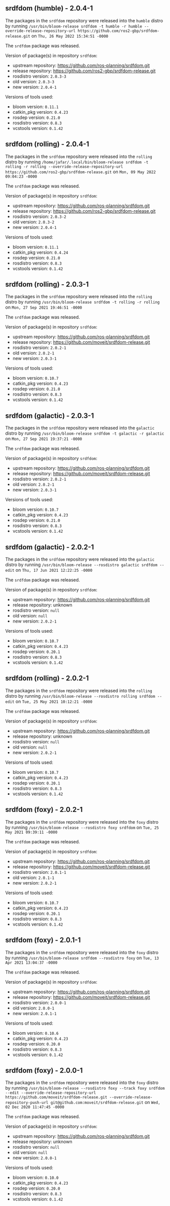 ## srdfdom (humble) - 2.0.4-1

The packages in the `srdfdom` repository were released into the `humble` distro by running `/usr/bin/bloom-release srdfdom -t humble -r humble --override-release-repository-url https://github.com/ros2-gbp/srdfdom-release.git` on `Thu, 26 May 2022 15:34:51 -0000`

The `srdfdom` package was released.

Version of package(s) in repository `srdfdom`:

- upstream repository: https://github.com/ros-planning/srdfdom.git
- release repository: https://github.com/ros2-gbp/srdfdom-release.git
- rosdistro version: `2.0.3-3`
- old version: `2.0.3-3`
- new version: `2.0.4-1`

Versions of tools used:

- bloom version: `0.11.1`
- catkin_pkg version: `0.4.23`
- rosdep version: `0.21.0`
- rosdistro version: `0.8.3`
- vcstools version: `0.1.42`


## srdfdom (rolling) - 2.0.4-1

The packages in the `srdfdom` repository were released into the `rolling` distro by running `/home/jafar/.local/bin/bloom-release srdfdom -t rolling -r rolling --override-release-repository-url https://github.com/ros2-gbp/srdfdom-release.git` on `Mon, 09 May 2022 09:04:23 -0000`

The `srdfdom` package was released.

Version of package(s) in repository `srdfdom`:

- upstream repository: https://github.com/ros-planning/srdfdom.git
- release repository: https://github.com/ros2-gbp/srdfdom-release.git
- rosdistro version: `2.0.3-2`
- old version: `2.0.3-2`
- new version: `2.0.4-1`

Versions of tools used:

- bloom version: `0.11.1`
- catkin_pkg version: `0.4.24`
- rosdep version: `0.21.0`
- rosdistro version: `0.8.3`
- vcstools version: `0.1.42`


## srdfdom (rolling) - 2.0.3-1

The packages in the `srdfdom` repository were released into the `rolling` distro by running `/usr/bin/bloom-release srdfdom -t rolling -r rolling` on `Mon, 27 Sep 2021 19:46:51 -0000`

The `srdfdom` package was released.

Version of package(s) in repository `srdfdom`:

- upstream repository: https://github.com/ros-planning/srdfdom.git
- release repository: https://github.com/moveit/srdfdom-release.git
- rosdistro version: `2.0.2-1`
- old version: `2.0.2-1`
- new version: `2.0.3-1`

Versions of tools used:

- bloom version: `0.10.7`
- catkin_pkg version: `0.4.23`
- rosdep version: `0.21.0`
- rosdistro version: `0.8.3`
- vcstools version: `0.1.42`


## srdfdom (galactic) - 2.0.3-1

The packages in the `srdfdom` repository were released into the `galactic` distro by running `/usr/bin/bloom-release srdfdom -t galactic -r galactic` on `Mon, 27 Sep 2021 19:37:21 -0000`

The `srdfdom` package was released.

Version of package(s) in repository `srdfdom`:

- upstream repository: https://github.com/ros-planning/srdfdom.git
- release repository: https://github.com/moveit/srdfdom-release.git
- rosdistro version: `2.0.2-1`
- old version: `2.0.2-1`
- new version: `2.0.3-1`

Versions of tools used:

- bloom version: `0.10.7`
- catkin_pkg version: `0.4.23`
- rosdep version: `0.21.0`
- rosdistro version: `0.8.3`
- vcstools version: `0.1.42`


## srdfdom (galactic) - 2.0.2-1

The packages in the `srdfdom` repository were released into the `galactic` distro by running `/usr/bin/bloom-release --rosdistro galactic srdfdom --edit` on `Thu, 17 Jun 2021 12:22:25 -0000`

The `srdfdom` package was released.

Version of package(s) in repository `srdfdom`:

- upstream repository: https://github.com/ros-planning/srdfdom.git
- release repository: unknown
- rosdistro version: `null`
- old version: `null`
- new version: `2.0.2-1`

Versions of tools used:

- bloom version: `0.10.7`
- catkin_pkg version: `0.4.23`
- rosdep version: `0.20.1`
- rosdistro version: `0.8.3`
- vcstools version: `0.1.42`


## srdfdom (rolling) - 2.0.2-1

The packages in the `srdfdom` repository were released into the `rolling` distro by running `/usr/bin/bloom-release --rosdistro rolling srdfdom --edit` on `Tue, 25 May 2021 10:12:21 -0000`

The `srdfdom` package was released.

Version of package(s) in repository `srdfdom`:

- upstream repository: https://github.com/ros-planning/srdfdom.git
- release repository: unknown
- rosdistro version: `null`
- old version: `null`
- new version: `2.0.2-1`

Versions of tools used:

- bloom version: `0.10.7`
- catkin_pkg version: `0.4.23`
- rosdep version: `0.20.1`
- rosdistro version: `0.8.3`
- vcstools version: `0.1.42`


## srdfdom (foxy) - 2.0.2-1

The packages in the `srdfdom` repository were released into the `foxy` distro by running `/usr/bin/bloom-release --rosdistro foxy srdfdom` on `Tue, 25 May 2021 09:39:11 -0000`

The `srdfdom` package was released.

Version of package(s) in repository `srdfdom`:

- upstream repository: https://github.com/ros-planning/srdfdom.git
- release repository: https://github.com/moveit/srdfdom-release.git
- rosdistro version: `2.0.1-1`
- old version: `2.0.1-1`
- new version: `2.0.2-1`

Versions of tools used:

- bloom version: `0.10.7`
- catkin_pkg version: `0.4.23`
- rosdep version: `0.20.1`
- rosdistro version: `0.8.3`
- vcstools version: `0.1.42`


## srdfdom (foxy) - 2.0.1-1

The packages in the `srdfdom` repository were released into the `foxy` distro by running `/usr/bin/bloom-release srdfdom --rosdistro foxy` on `Tue, 13 Apr 2021 13:04:37 -0000`

The `srdfdom` package was released.

Version of package(s) in repository `srdfdom`:

- upstream repository: https://github.com/ros-planning/srdfdom.git
- release repository: https://github.com/moveit/srdfdom-release.git
- rosdistro version: `2.0.0-1`
- old version: `2.0.0-1`
- new version: `2.0.1-1`

Versions of tools used:

- bloom version: `0.10.6`
- catkin_pkg version: `0.4.23`
- rosdep version: `0.20.0`
- rosdistro version: `0.8.3`
- vcstools version: `0.1.42`


## srdfdom (foxy) - 2.0.0-1

The packages in the `srdfdom` repository were released into the `foxy` distro by running `/usr/bin/bloom-release --rosdistro foxy --track foxy srdfdom --edit --override-release-repository-url https://github.com/moveit/srdfdom-release.git --override-release-repository-push-url git@github.com:moveit/srdfdom-release.git` on `Wed, 02 Dec 2020 11:47:45 -0000`

The `srdfdom` package was released.

Version of package(s) in repository `srdfdom`:

- upstream repository: https://github.com/ros-planning/srdfdom.git
- release repository: unknown
- rosdistro version: `null`
- old version: `null`
- new version: `2.0.0-1`

Versions of tools used:

- bloom version: `0.10.0`
- catkin_pkg version: `0.4.23`
- rosdep version: `0.20.0`
- rosdistro version: `0.8.3`
- vcstools version: `0.1.42`



